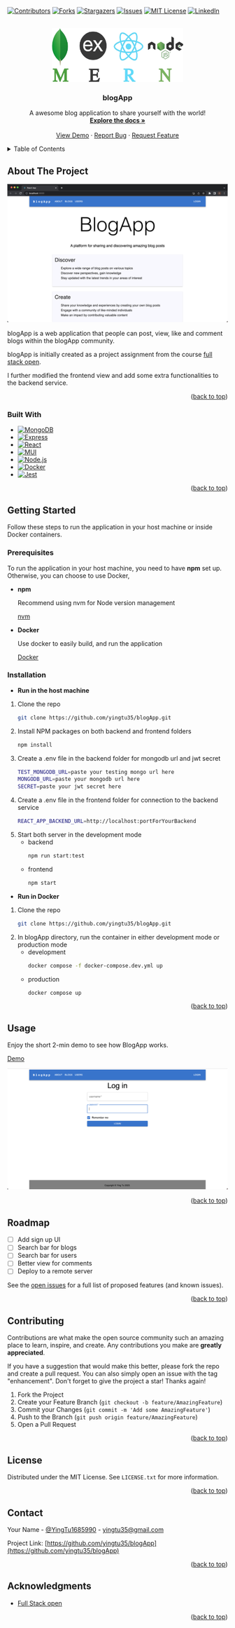 <!-- Improved compatibility of back to top link: See: https://github.com/othneildrew/Best-README-Template/pull/73 -->
<a name="readme-top"></a>
<!--
*** Thanks for checking out the Best-README-Template. If you have a suggestion
*** that would make this better, please fork the repo and create a pull request
*** or simply open an issue with the tag "enhancement".
*** Don't forget to give the project a star!
*** Thanks again! Now go create something AMAZING! :D
-->



<!-- PROJECT SHIELDS -->
<!--
*** I'm using markdown "reference style" links for readability.
*** Reference links are enclosed in brackets [ ] instead of parentheses ( ).
*** See the bottom of this document for the declaration of the reference variables
*** for contributors-url, forks-url, etc. This is an optional, concise syntax you may use.
*** https://www.markdownguide.org/basic-syntax/#reference-style-links
-->
[![Contributors][contributors-shield]][contributors-url]
[![Forks][forks-shield]][forks-url]
[![Stargazers][stars-shield]][stars-url]
[![Issues][issues-shield]][issues-url]
[![MIT License][license-shield]][license-url]
[![LinkedIn][linkedin-shield]][linkedin-url]



<!-- PROJECT LOGO -->
<br />
<div align="center">
  <a href="https://github.com/yingtu35/blogApp">
    <img src="images/logo.png" alt="Logo" width="300" height="123">
  </a>

<h3 align="center">blogApp</h3>

  <p align="center">
    A awesome blog application to share yourself with the world!
    <br />
    <a href="https://github.com/yingtu35/blogApp"><strong>Explore the docs »</strong></a>
    <br />
    <br />
    <a href="https://github.com/yingtu35/blogApp">View Demo</a>
    ·
    <a href="https://github.com/yingtu35/blogApp/issues">Report Bug</a>
    ·
    <a href="https://github.com/yingtu35/blogApp/issues">Request Feature</a>
  </p>
</div>



<!-- TABLE OF CONTENTS -->
<details>
  <summary>Table of Contents</summary>
  <ol>
    <li>
      <a href="#about-the-project">About The Project</a>
      <ul>
        <li><a href="#built-with">Built With</a></li>
      </ul>
    </li>
    <li>
      <a href="#getting-started">Getting Started</a>
      <ul>
        <li><a href="#prerequisites">Prerequisites</a></li>
        <li><a href="#installation">Installation</a></li>
      </ul>
    </li>
    <!-- <li><a href="#usage">Usage</a></li> -->
    <li><a href="#roadmap">Roadmap</a></li>
    <li><a href="#contributing">Contributing</a></li>
    <li><a href="#license">License</a></li>
    <li><a href="#contact">Contact</a></li>
    <li><a href="#acknowledgments">Acknowledgments</a></li>
  </ol>
</details>



<!-- ABOUT THE PROJECT -->
## About The Project

[![Product Name Screen Shot][product-screenshot]](https://example.com)

blogApp is a web application that people can post, view, like and comment blogs within the blogApp community.

blogApp is initially created as a project assignment from the course [full stack open](https://fullstackopen.com/en/).

I further modified the frontend view and add some extra functionalities to the backend service.

<p align="right">(<a href="#readme-top">back to top</a>)</p>



### Built With

* [![MongoDB][MongoDB.io]][MongoDB-url]
* [![Express][Express.dev]][Express-url]
* [![React][React.js]][React-url]
* [![MUI][MUI.com]][MUI-url]
* [![Node.js][Node.js.com]][Node.js-url]
* [![Docker][Docker.com]][Docker-url]
* [![Jest][jest.com]][jest-url]

<p align="right">(<a href="#readme-top">back to top</a>)</p>



<!-- GETTING STARTED -->
## Getting Started

Follow these steps to run the application in your host machine or inside Docker containers.

### Prerequisites

To run the application in your host machine, you need to have **npm** set up. Otherwise, you can choose to use Docker,
* **npm**
  
  Recommend using nvm for Node version management

  [nvm][nvm-url]
* **Docker**
  
  Use docker to easily build, and run the application

  [Docker][Docker.com]

### Installation
* **Run in the host machine**
1. Clone the repo
   ```sh
   git clone https://github.com/yingtu35/blogApp.git
   ```
2. Install NPM packages on both backend and frontend folders
   ```sh
   npm install
   ```
3. Create a .env file in the backend folder for mongodb url and jwt secret
   ```sh
   TEST_MONGODB_URL=paste your testing mongo url here
   MONGODB_URL=paste your mongodb url here
   SECRET=paste your jwt secret here
   ```
4. Create a .env file in the frontend folder for connection to the backend service
    ```sh
    REACT_APP_BACKEND_URL=http://localhost:portForYourBackend
    ```
5. Start both server in the development mode
    * backend
      ```sh
      npm run start:test
      ```
     * frontend
       ```sh
       npm start
       ```

* **Run in Docker**
1. Clone the repo
   ```sh
   git clone https://github.com/yingtu35/blogApp.git
   ```
2. In blogApp directory, run the container in either development mode or production mode
     * development
        ```sh
        docker compose -f docker-compose.dev.yml up
        ```
     * production
        ```sh
        docker compose up
        ```
  

<p align="right">(<a href="#readme-top">back to top</a>)</p>



<!-- USAGE EXAMPLES -->
## Usage

Enjoy the short 2-min demo to see how BlogApp works.

[Demo][demo-url]

[![BlogApp demo](images/video%20thumbnail.png)](http://www.youtube.com/watch?v=MnJX33HtIVE "BlogApp demo")

<p align="right">(<a href="#readme-top">back to top</a>)</p>



<!-- ROADMAP -->
## Roadmap

- [ ] Add sign up UI 
- [ ] Search bar for blogs
- [ ] Search bar for users
- [ ] Better view for comments
- [ ] Deploy to a remote server
    <!-- - [ ] Nested Feature -->

See the [open issues](https://github.com/yingtu35/blogApp/issues) for a full list of proposed features (and known issues).

<p align="right">(<a href="#readme-top">back to top</a>)</p>



<!-- CONTRIBUTING -->
## Contributing

Contributions are what make the open source community such an amazing place to learn, inspire, and create. Any contributions you make are **greatly appreciated**.

If you have a suggestion that would make this better, please fork the repo and create a pull request. You can also simply open an issue with the tag "enhancement".
Don't forget to give the project a star! Thanks again!

1. Fork the Project
2. Create your Feature Branch (`git checkout -b feature/AmazingFeature`)
3. Commit your Changes (`git commit -m 'Add some AmazingFeature'`)
4. Push to the Branch (`git push origin feature/AmazingFeature`)
5. Open a Pull Request

<p align="right">(<a href="#readme-top">back to top</a>)</p>



<!-- LICENSE -->
## License

Distributed under the MIT License. See `LICENSE.txt` for more information.

<p align="right">(<a href="#readme-top">back to top</a>)</p>



<!-- CONTACT -->
## Contact

Your Name - [@YingTu1685990](https://twitter.com/YingTu1685990) - yingtu35@gmail.com

Project Link: [https://github.com/yingtu35/blogApp](https://github.com/yingtu35/blogApp)

<p align="right">(<a href="#readme-top">back to top</a>)</p>



<!-- ACKNOWLEDGMENTS -->
## Acknowledgments

* [Full Stack open](https://fullstackopen.com/en/)
<!-- * []()
* []() -->

<p align="right">(<a href="#readme-top">back to top</a>)</p>



<!-- MARKDOWN LINKS & IMAGES -->
<!-- https://www.markdownguide.org/basic-syntax/#reference-style-links -->
[contributors-shield]: https://img.shields.io/github/contributors/yingtu35/blogApp.svg?style=for-the-badge
[contributors-url]: https://github.com/yingtu35/blogApp/graphs/contributors
[forks-shield]: https://img.shields.io/github/forks/yingtu35/blogApp.svg?style=for-the-badge
[forks-url]: https://github.com/yingtu35/blogApp/network/members
[stars-shield]: https://img.shields.io/github/stars/yingtu35/blogApp.svg?style=for-the-badge
[stars-url]: https://github.com/yingtu35/blogApp/stargazers
[issues-shield]: https://img.shields.io/github/issues/yingtu35/blogApp.svg?style=for-the-badge
[issues-url]: https://github.com/yingtu35/blogApp/issues
[license-shield]: https://img.shields.io/github/license/yingtu35/blogApp.svg?style=for-the-badge
[license-url]: https://github.com/yingtu35/blogApp/blob/master/LICENSE.txt
[linkedin-shield]: https://img.shields.io/badge/-LinkedIn-black.svg?style=for-the-badge&logo=linkedin&colorB=0A66C2
[linkedin-url]: https://linkedin.com/in/yingtu
[product-screenshot]: images/screenshot.png
[React.js]: https://img.shields.io/badge/React-20232A?style=for-the-badge&logo=react&logoColor=61DAFB
[React-url]: https://reactjs.org/
[Vue.js]: https://img.shields.io/badge/Vue.js-35495E?style=for-the-badge&logo=vuedotjs&logoColor=4FC08D
[Vue-url]: https://vuejs.org/
[MongoDB.io]: https://img.shields.io/badge/MongoDB-47A248?style=for-the-badge&logo=MongoDB&logoColor=white
[MongoDB-url]: https://www.mongodb.com/
[Express.dev]: https://img.shields.io/badge/Express-000000?style=for-the-badge&logo=Express&logoColor=white
[Express-url]: https://expressjs.com/
[MUI.com]: https://img.shields.io/badge/MUI-007FFF?style=for-the-badge&logo=MUI&logoColor=white
[MUI-url]: https://mui.com/
[Node.js.com]: https://img.shields.io/badge/Node.js-000000?style=for-the-badge&logo=Node.js&logoColor=339933
[Node.js-url]: https://nodejs.org/en
[Docker.com]: https://img.shields.io/badge/Docker-20232A?style=for-the-badge&logo=Docker&logoColor=2496ED
[Docker-url]: https://www.docker.com/
[nvm-url]: https://github.com/nvm-sh/nvm
[jest.com]: https://img.shields.io/badge/Jest-15C213?style=for-the-badge&logo=Jest&logoColor=C21325
[jest-url]: https://jestjs.io/
[demo-url]: https://youtu.be/MnJX33HtIVE
